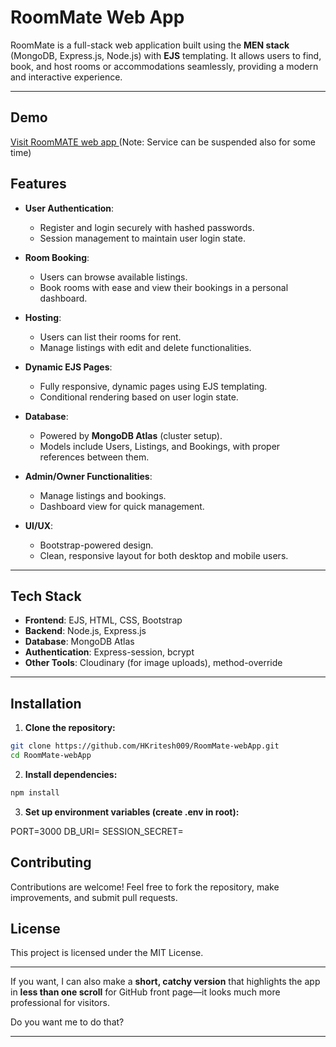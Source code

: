 # RoomMate Web App

RoomMate is a full-stack web application built using the **MEN stack** (MongoDB, Express.js, Node.js) with **EJS** templating. It allows users to find, book, and host rooms or accommodations seamlessly, providing a modern and interactive experience.

---

## Demo
[Visit RoomMATE web app ]( https://roommate-webapp-u5ad.onrender.com)
(Note: Service can be suspended  also for some time)



## Features

- **User Authentication**:  
  - Register and login securely with hashed passwords.
  - Session management to maintain user login state.
  
- **Room Booking**:  
  - Users can browse available listings.  
  - Book rooms with ease and view their bookings in a personal dashboard.

- **Hosting**:  
  - Users can list their rooms for rent.  
  - Manage listings with edit and delete functionalities.

- **Dynamic EJS Pages**:  
  - Fully responsive, dynamic pages using EJS templating.  
  - Conditional rendering based on user login state.

- **Database**:  
  - Powered by **MongoDB Atlas** (cluster setup).  
  - Models include Users, Listings, and Bookings, with proper references between them.

- **Admin/Owner Functionalities**:  
  - Manage listings and bookings.  
  - Dashboard view for quick management.

- **UI/UX**:  
  - Bootstrap-powered design.  
  - Clean, responsive layout for both desktop and mobile users.

---

## Tech Stack

- **Frontend**: EJS, HTML, CSS, Bootstrap  
- **Backend**: Node.js, Express.js  
- **Database**: MongoDB Atlas  
- **Authentication**: Express-session, bcrypt  
- **Other Tools**: Cloudinary (for image uploads), method-override  

---

## Installation

1. **Clone the repository:**

```bash
git clone https://github.com/HKritesh009/RoomMate-webApp.git
cd RoomMate-webApp
```
2. **Install dependencies:**
```bash
npm install
```

3. **Set up environment variables (create .env in root):**
   
PORT=3000
DB_URI=<Your MongoDB Atlas connection string>
SESSION_SECRET=<Your session secret>

## Contributing

Contributions are welcome! Feel free to fork the repository, make improvements, and submit pull requests.

## License

This project is licensed under the MIT License.


---

If you want, I can also make a **short, catchy version** that highlights the app in **less than one scroll** for GitHub front page—it looks much more professional for visitors.  

Do you want me to do that?

---



